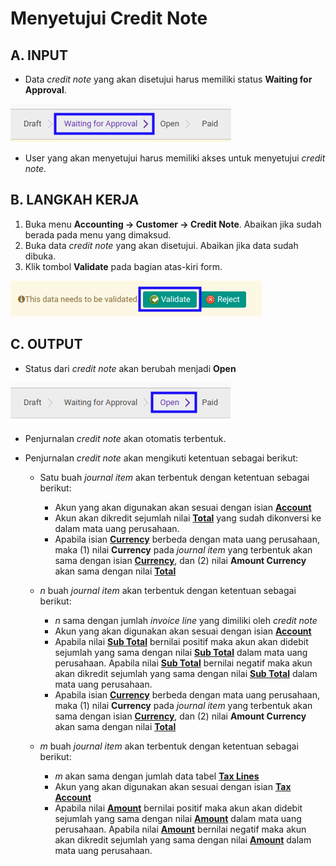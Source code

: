 # Menyetujui Credit Note

## A. INPUT

* Data *credit note* yang akan disetujui harus memiliki status **Waiting for Approval**.

![](../../img/credit-note/status-waiting-for-approval.png)

* User yang akan menyetujui harus memiliki akses untuk menyetujui *credit note*.

## B. LANGKAH KERJA

1. Buka menu **Accounting -> Customer -> Credit Note**. Abaikan jika sudah berada
pada menu yang dimaksud.
2. Buka data *credit note* yang akan disetujui. Abaikan jika data sudah dibuka.
3. Klik tombol **Validate** pada bagian atas-kiri form.

![](../../img/credit-note/tombol-validate.png)

## C. OUTPUT

* Status dari *credit note* akan berubah menjadi **Open**

![](../../img/credit-note/status-open.png)

* Penjurnalan *credit note* akan otomatis terbentuk.
* Penjurnalan *credit note* akan mengikuti ketentuan sebagai berikut:

    * Satu buah *journal item* akan terbentuk dengan ketentuan sebagai berikut:

        * Akun yang akan digunakan akan sesuai dengan isian **[Account](./penjelasan.md#field-account)**
        * Akun akan dikredit sejumlah nilai **[Total](./penjelasan.md#field-total)** yang sudah dikonversi ke dalam mata uang perusahaan.
        * Apabila isian **[Currency](./penjelasan.md#field-currency)** berbeda dengan mata uang perusahaan, maka (1) nilai **Currency** pada *journal item* yang terbentuk akan sama dengan isian **[Currency](./penjelasan.md#field-currency)**, dan (2) nilai **Amount Currency** akan sama dengan nilai **[Total](./penjelasan.md#field-total)**

    * *n* buah *journal item* akan terbentuk dengan ketentuan sebagai berikut:

        * *n* sama dengan jumlah *invoice line* yang dimiliki oleh *credit note*
        * Akun yang akan digunakan akan sesuai dengan isian **[Account](./penjelasan.md#field-account-line)**
        * Apabila nilai **[Sub Total](./penjelasan.md#field-sub-total)** bernilai positif maka akun akan didebit sejumlah yang sama dengan nilai **[Sub Total](./penjelasan.md#field-subtotal)** dalam mata uang perusahaan. Apabila nilai **[Sub Total](./penjelasan.md#field-subtotal)** bernilai negatif maka akun akan dikredit sejumlah yang sama dengan nilai **[Sub Total](./penjelasan.md#field-subtotal)** dalam mata uang perusahaan.
        * Apabila isian **[Currency](./penjelasan.md#field-currency)** berbeda dengan mata uang perusahaan, maka (1) nilai **Currency** pada *journal item* yang terbentuk akan sama dengan isian **[Currency](./penjelasan.md#field-currency)**, dan (2) nilai **Amount Currency** akan sama dengan nilai **[Total](./penjelasan.md#field-currency)**

    * *m* buah *journal item* akan terbentuk dengan ketentuan sebagai berikut:

        * *m* akan sama dengan jumlah data tabel **[Tax Lines](./penjelasan.md#tabel-taxline)**
        * Akun yang akan digunakan akan sesuai dengan isian **[Tax Account](./penjelasan.md#field-tax-account)**
        * Apabila nilai **[Amount](./penjelasan.md#field-tax-amount)** bernilai positif maka akun akan didebit sejumlah yang sama dengan nilai **[Amount](./penjelasan.md#field-tax-amount)** dalam mata uang perusahaan. Apabila nilai **[Amount](./penjelasan.md#field-tax-amount)** bernilai negatif maka akun akan dikredit sejumlah yang sama dengan nilai **[Amount](./penjelasan.md#field-tax-amount)** dalam mata uang perusahaan.        
